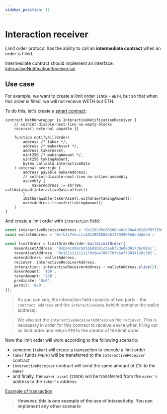 ```yaml
---
sidebar_position: 11
---
```


# Interaction receiver

Limit order protocol has the ability to call an **intermediate contract** when an order is filled.

Intermediate contract should implement an interface: [InteractiveNotificationReceiver.sol](https://github.com/1inch/limit-order-protocol/blob/master/contracts/interfaces/InteractiveNotificationReceiver.sol)

## Use case
For example, we want to create a limit order `1INCH` - `WETH`, but so that when this order is filled, we will not receive WETH but ETH.

To do this, let's create a [smart contract](https://etherscan.io/address/0x1282d0c06368c40c8d4a4d818d78f258d982437b#code):
```solidity
contract WethUnwrapper is InteractiveNotificationReceiver {
    // solhint-disable-next-line no-empty-blocks
    receive() external payable {}

    function notifyFillOrder(
        address /* taker */,
        address /* makerAsset */,
        address takerAsset,
        uint256 /* makingAmount */,
        uint256 takingAmount,
        bytes calldata interactiveData
    ) external override {
        address payable makerAddress;
        // solhint-disable-next-line no-inline-assembly
        assembly {
            makerAddress := shr(96, calldataload(interactiveData.offset))
        }
        IWithdrawable(takerAsset).withdraw(takingAmount);
        makerAddress.transfer(takingAmount);
    }
}
```

And create a limit order with `interaction` field:
```typescript
const interactiveReceiverAddress = '0x1282d0c06368c40c8d4a4d818d78f258d982437b';
const walletAddress = '0xfb3c7ebccccAA12B5A884d612393969Adddddddd';

const limitOrder = limitOrderBuilder.buildLimitOrder({
    makerAssetAddress: '0xbb4cdb9cbd36b01bd1cbaebf2de08d9173bc095c',
    takerAssetAddress: '0x111111111117dc0aa78b770fa6a738034120c302',
    makerAddress: walletAddress,
    reciever: interactiveReceiverAddress,
    interaction: interactiveReceiverAddress + walletAddress.slice(2),
    makerAmount: '100',
    takerAmount: '200',
    predicate: '0x0',
    permit: '0x0',
});
```

> As you can see, the interaction field consists of two parts - the `contract address` and the `interactiveData` (which contains the wallet address).

> We also set the `interactiveReceiverAddress` as the `reciever`.
> This is necessary in order for this contract to receive a `WETH` when filling out an limit order and return `ETH` to the creator of the limit order.

Now the limit order will work according to the following scenario:
 - someone (`taker`) will create a transaction to execute a limit order
 - `taker` funds (`WETH`) will be transferred to the `interactiveReceiver` contract
 - `interactiveReceiver` contract will send the same amount of `ETH` to the `maker`
 - and finally, the `maker asset` (`1INCH`) will be transferred from the `maker's` address to the `taker's` address

[Example of transaction](https://etherscan.io/tx/0x1fe3929fcbe62d587ee98d3cfbcb6b8c392891565a56767f0e9ed39bf387c7a5)

> **However, this is one example of the use of interactivity. You can implement any other scenario**
